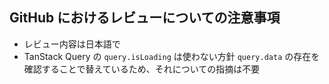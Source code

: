 ## GitHub におけるレビューについての注意事項

- レビュー内容は日本語で
- TanStack Query の `query.isLoading` は使わない方針
  `query.data` の存在を確認することで替えているため、それについての指摘は不要
